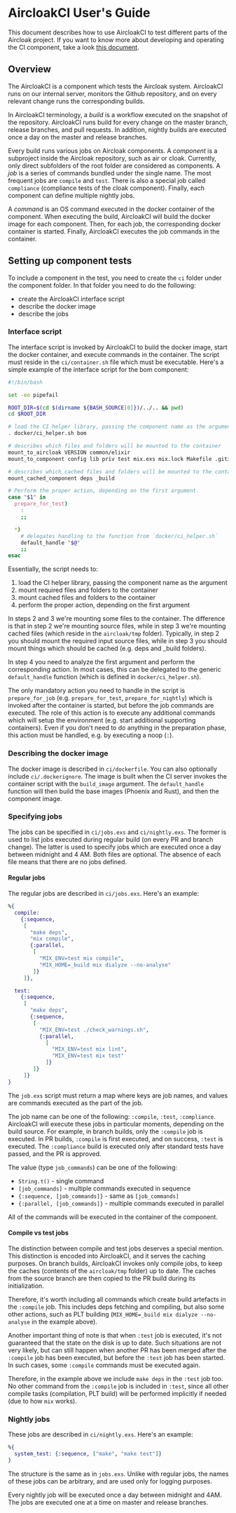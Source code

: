# AircloakCI User's Guide

This document describes how to use AircloakCI to test different parts of the Aircloak project. If you want to know more about developing and operating the CI component, take a look [this document](./README.md).

## Overview

The AircloakCI is a component which tests the Aircloak system. AircloakCI runs on our internal server, monitors the Github repository, and on every relevant change runs the corresponding builds.

In AircloakCI terminology, a _build_ is a workflow executed on the snapshot of the repository. AircloakCI runs build for every change on the master branch, release branches, and pull requests. In addition, nightly builds are executed once a day on the master and release branches.

Every build runs various jobs on Aircloak components. A _component_ is a subproject inside the Aircloak repository, such as air or cloak. Currently, only direct subfolders of the root folder are considered as components. A _job_ is a series of commands bundled under the single name. The most frequent jobs are `compile` and `test`. There is also a special job called `compliance` (compliance tests of the cloak component). Finally, each component can define multiple nightly jobs.

A _command_ is an OS command executed in the docker container of the component. When executing the build, AircloakCI will build the docker image for each component. Then, for each job, the corresponding docker container is started. Finally, AircloakCI executes the job commands in the container.

## Setting up component tests

To include a component in the test, you need to create the `ci` folder under the component folder. In that folder you need to do the following:

- create the AircloakCI interface script
- describe the docker image
- describe the jobs

### Interface script

The interface script is invoked by AircloakCI to build the docker image, start the docker container, and execute commands in the container. The script must reside in the `ci/container.sh` file which must be executable. Here's a simple example of the interface script for the bom component:

```bash
#!/bin/bash

set -eo pipefail

ROOT_DIR=$(cd $(dirname ${BASH_SOURCE[0]})/../.. && pwd)
cd $ROOT_DIR

# load the CI helper library, passing the component name as the argument
. docker/ci_helper.sh bom

# describes which files and folders will be mounted to the container
mount_to_aircloak VERSION common/elixir
mount_to_component config lib priv test mix.exs mix.lock Makefile .gitignore check_warnings.sh .formatter.exs

# describes which cached files and folders will be mounted to the container
mount_cached_component deps _build

# Perform the proper action, depending on the first argument.
case "$1" in
  prepare_for_test)
    :
    ;;

  *)
    # delegates handling to the function from `docker/ci_helper.sh`
    default_handle "$@"
    ;;
esac
```

Essentially, the script needs to:

1. load the CI helper library, passing the component name as the argument
2. mount required files and folders to the container
3. mount cached files and folders to the container
4. perform the proper action, depending on the first argument

In steps 2 and 3 we're mounting some files to the container. The difference is that in step 2 we're mounting source files, while in step 3 we're mounting cached files (which reside in the `aircloak/tmp` folder). Typically, in step 2 you should mount the required input source files, while in step 3 you should mount things which should be cached (e.g. deps and _build folders).

In step 4 you need to analyze the first argument and perform the corresponding action. In most cases, this can be delegated to the generic `default_handle` function (which is defined in `docker/ci_helper.sh`).

The only mandatory action you need to handle in the script is `prepare_for_job` (e.g. `prepare_for_test`, `prepare_for_nightly`) which is invoked after the container is started, but before the job commands are executed. The role of this action is to execute any additional commands which will setup the environment (e.g. start additional supporting containers). Even if you don't need to do anything in the preparation phase, this action must be handled, e.g. by executing a noop (`:`).

### Describing the docker image

The docker image is described in `ci/dockerfile`. You can also optionally include `ci/.dockerignore`. The image is built when the CI server invokes the container script with the `build_image` argument. The `default_handle` function will then build the base images (Phoenix and Rust), and then the component image.

### Specifying jobs
The jobs can be specified in `ci/jobs.exs` and `ci/nightly.exs`. The former is used to list jobs executed during regular build (on every PR and branch change). The latter is used to specify jobs which are executed once a day between midnight and 4 AM. Both files are optional. The absence of each file means that there are no jobs defined.

#### Regular jobs

The regular jobs are described in `ci/jobs.exs`. Here's an example:

```elixir
%{
  compile:
    {:sequence,
     [
       "make deps",
       "mix compile",
       {:parallel,
        [
          "MIX_ENV=test mix compile",
          "MIX_HOME=_build mix dialyze --no-analyse"
        ]}
     ]},

  test:
    {:sequence,
     [
       "make deps",
       {:sequence,
        [
          "MIX_ENV=test ./check_warnings.sh",
          {:parallel,
            [
              "MIX_ENV=test mix lint",
              "MIX_ENV=test mix test"
            ]}
        ]}
     ]}
}
```

The `job.exs` script must return a map where keys are job names, and values are commands executed as the part of the job.

The job name can be one of the following: `:compile`, `:test`, `:compliance`. AircloakCI will execute these jobs in particular moments, depending on the build source. For example, in branch builds, only the `:compile` job is executed. In PR builds, `:compile` is first executed, and on success, `:test` is executed. The `:compliance` build is executed only after standard tests have passed, and the PR is approved.

The value (type `job_commands`) can be one of the following:

- `String.t()` - single command
- `[job_commands]` - multiple commands executed in sequence
- `{:sequence, [job_commands]}` - same as `[job_commands]`
- `{:parallel, [job_commands]}` - multiple commands executed in parallel

All of the commands will be executed in the container of the component.

#### Compile vs test jobs

The distinction between compile and test jobs deserves a special mention. This distinction is encoded into AircloakCI, and it serves the caching purposes. On branch builds, AircloakCI invokes only compile jobs, to keep the caches (contents of the `aircloak/tmp` folder) up to date. The caches from the source branch are then copied to the PR build during its initialization.

Therefore, it's worth including all commands which create build artefacts in the `:compile` job. This includes deps fetching and compiling, but also some other actions, such as PLT building (`MIX_HOME=_build mix dialyze --no-analyse` in the example above).

Another important thing of note is that when `:test` job is executed, it's not guaranteed that the state on the disk is up to date. Such situations are not very likely, but can still happen when another PR has been merged after the `:compile` job has been executed, but before the `:test` job has been started. In such cases, some `:compile` commands must be executed again.

Therefore, in the example above we include `make deps` in the `:test` job too. No other command from the `:compile` job is included in `:test`, since all other compile tasks (compilation, PLT build) will be performed implicitly if needed (due to how `mix` works).

### Nightly jobs

These jobs are described in `ci/nightly.exs`. Here's an example:

```elixir
%{
  system_test: {:sequence, ["make", "make test"]}
}
```

The structure is the same as in `jobs.exs`. Unlike with regular jobs, the names of these jobs can be arbitrary, and are used only for logging purposes.

Every nightly job will be executed once a day between midnight and 4AM. The jobs are executed one at a time on master and release branches.
